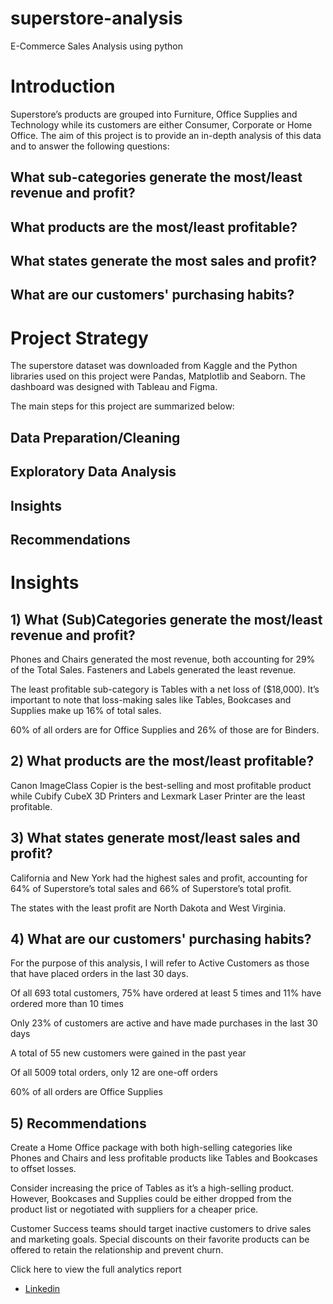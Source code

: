 # superstore-analysis
E-Commerce Sales Analysis using python
# Introduction
Superstore’s products are grouped into Furniture, Office Supplies and Technology while its customers are either Consumer, Corporate or Home Office. The aim of this project is to provide an in-depth analysis of this data and to answer the following questions:

## What sub-categories generate the most/least revenue and profit?

## What products are the most/least profitable?

## What states generate the most sales and profit?

## What are our customers' purchasing habits?

# Project Strategy
The superstore dataset was downloaded from Kaggle and the Python libraries used on this project were Pandas, Matplotlib and Seaborn. The dashboard was designed with Tableau and Figma.

The main steps for this project are summarized below:

## Data Preparation/Cleaning
## Exploratory Data Analysis
## Insights
## Recommendations
# Insights
## 1) What (Sub)Categories generate the most/least revenue and profit?
Phones and Chairs generated the most revenue, both accounting for 29% of the Total Sales. Fasteners and Labels generated the least revenue.

The least profitable sub-category is Tables with a net loss of ($18,000). It’s important to note that loss-making sales like Tables, Bookcases and Supplies make up 16% of total sales.

60% of all orders are for Office Supplies and 26% of those are for Binders.

## 2) What products are the most/least profitable?
Canon ImageClass Copier is the best-selling and most profitable product while Cubify CubeX 3D Printers and Lexmark Laser Printer are the least profitable.
## 3) What states generate most/least sales and profit?
California and New York had the highest sales and profit, accounting for 64% of Superstore’s total sales and 66% of Superstore’s total profit.

The states with the least profit are North Dakota and West Virginia.

## 4) What are our customers' purchasing habits?
For the purpose of this analysis, I will refer to Active Customers as those that have placed orders in the last 30 days.

Of all 693 total customers, 75% have ordered at least 5 times and 11% have ordered more than 10 times

Only 23% of customers are active and have made purchases in the last 30 days

A total of 55 new customers were gained in the past year

Of all 5009 total orders, only 12 are one-off orders

60% of all orders are Office Supplies

## 5) Recommendations
Create a Home Office package with both high-selling categories like Phones and Chairs and less profitable products like Tables and Bookcases to offset losses.

Consider increasing the price of Tables as it’s a high-selling product. However, Bookcases and Supplies could be either dropped from the product list or negotiated with suppliers for a cheaper price.

Customer Success teams should target inactive customers to drive sales and marketing goals. Special discounts on their favorite products can be offered to retain the relationship and prevent churn.


Click here to view the full analytics report
- [Linkedin]()
